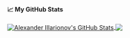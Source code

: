 <!--
**AlexanderPro/AlexanderPro** is a ✨ _special_ ✨ repository because its `README.md` (this file) appears on your GitHub profile.

Here are some ideas to get you started:

- 🔭 I’m currently working on ...
- 🌱 I’m currently learning ...
- 👯 I’m looking to collaborate on ...
- 🤔 I’m looking for help with ...
- 💬 Ask me about ...
- 📫 How to reach me: ...
- 😄 Pronouns: ...
- ⚡ Fun fact: ...
-->
#### &#x1f4c8; My GitHub Stats

<a href="https://github.com/AlexanderPro">
  <img align="center" src="https://github-readme-stats.vercel.app/api?username=AlexanderPro&show_icons=true&line_height=33&count_private=true&include_all_commits=true&theme=dark" alt="Alexander Illarionov's GitHub Stats" />
</a>

<a href="https://github.com/AlexanderPro">
  <img align="center" src="https://github-readme-stats.vercel.app/api/top-langs/?username=AlexanderPro&langs_count=4&line_height=35&theme=dark" />
</a>
